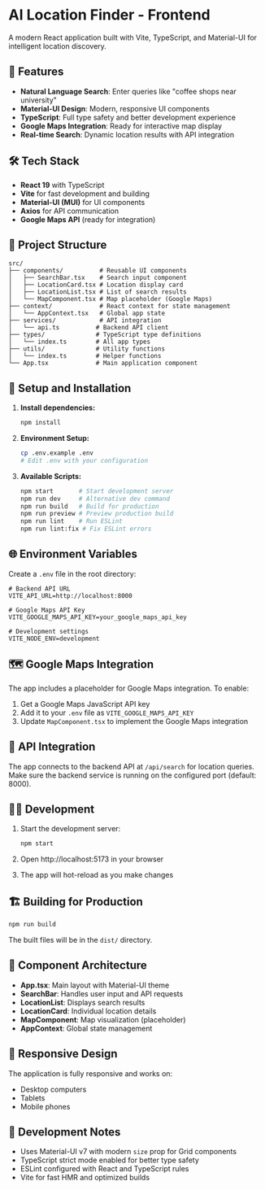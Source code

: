 # AI Location Finder - Frontend

A modern React application built with Vite, TypeScript, and Material-UI for intelligent location discovery.

## 🚀 Features

- **Natural Language Search**: Enter queries like "coffee shops near university"
- **Material-UI Design**: Modern, responsive UI components
- **TypeScript**: Full type safety and better development experience
- **Google Maps Integration**: Ready for interactive map display
- **Real-time Search**: Dynamic location results with API integration

## 🛠️ Tech Stack

- **React 19** with TypeScript
- **Vite** for fast development and building
- **Material-UI (MUI)** for UI components
- **Axios** for API communication
- **Google Maps API** (ready for integration)

## 📁 Project Structure

```
src/
├── components/          # Reusable UI components
│   ├── SearchBar.tsx    # Search input component
│   ├── LocationCard.tsx # Location display card
│   ├── LocationList.tsx # List of search results
│   └── MapComponent.tsx # Map placeholder (Google Maps)
├── context/             # React context for state management
│   └── AppContext.tsx   # Global app state
├── services/            # API integration
│   └── api.ts          # Backend API client
├── types/              # TypeScript type definitions
│   └── index.ts        # All app types
├── utils/              # Utility functions
│   └── index.ts        # Helper functions
└── App.tsx             # Main application component
```

## 🔧 Setup and Installation

1. **Install dependencies:**

   ```bash
   npm install
   ```

2. **Environment Setup:**

   ```bash
   cp .env.example .env
   # Edit .env with your configuration
   ```

3. **Available Scripts:**
   ```bash
   npm start       # Start development server
   npm run dev     # Alternative dev command
   npm run build   # Build for production
   npm run preview # Preview production build
   npm run lint    # Run ESLint
   npm run lint:fix # Fix ESLint errors
   ```

## 🌐 Environment Variables

Create a `.env` file in the root directory:

```env
# Backend API URL
VITE_API_URL=http://localhost:8000

# Google Maps API Key
VITE_GOOGLE_MAPS_API_KEY=your_google_maps_api_key

# Development settings
VITE_NODE_ENV=development
```

## 🗺️ Google Maps Integration

The app includes a placeholder for Google Maps integration. To enable:

1. Get a Google Maps JavaScript API key
2. Add it to your `.env` file as `VITE_GOOGLE_MAPS_API_KEY`
3. Update `MapComponent.tsx` to implement the Google Maps integration

## 🔌 API Integration

The app connects to the backend API at `/api/search` for location queries. Make sure the backend service is running on the configured port (default: 8000).

## 🏃‍♂️ Development

1. Start the development server:

   ```bash
   npm start
   ```

2. Open http://localhost:5173 in your browser

3. The app will hot-reload as you make changes

## 🏗️ Building for Production

```bash
npm run build
```

The built files will be in the `dist/` directory.

## 🎨 Component Architecture

- **App.tsx**: Main layout with Material-UI theme
- **SearchBar**: Handles user input and API requests
- **LocationList**: Displays search results
- **LocationCard**: Individual location details
- **MapComponent**: Map visualization (placeholder)
- **AppContext**: Global state management

## 📱 Responsive Design

The application is fully responsive and works on:

- Desktop computers
- Tablets
- Mobile phones

## 🔧 Development Notes

- Uses Material-UI v7 with modern `size` prop for Grid components
- TypeScript strict mode enabled for better type safety
- ESLint configured with React and TypeScript rules
- Vite for fast HMR and optimized builds
